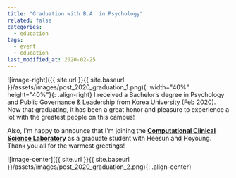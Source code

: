 ```yaml
---
title: "Graduation with B.A. in Psychology"
related: false
categories:
  - education
tags:
  - event
  - education
last_modified_at: 2020-02-25
---
```

![image-right]({{ site.url }}{{ site.baseurl }}/assets/images/post_2020_graduation_1.png){: width="40%" height="40%"}{: .align-right} I received a Bachelor’s degree in Psychology and Public Governance & Leadership from Korea University (Feb 2020). Now that graduating, it has been a great honor and pleasure to experience a lot with the greatest people on this campus! 


Also, I'm happy to announce that I'm joining the [**Computational Clinical Science Laboratory**](https://ccs-lab.github.io/) as a graduate student with Heesun and Hoyoung. Thank you all for the warmest greetings!  

![image-center]({{ site.url }}{{ site.baseurl }}/assets/images/post_2020_graduation_2.png){: .align-center}
